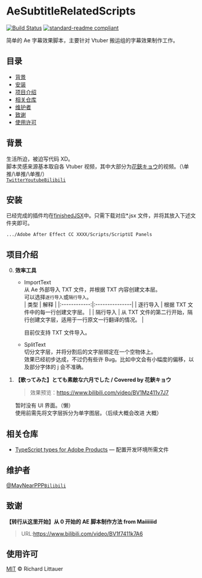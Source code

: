 # AeSubtitleRelatedScripts

[![Build Status](https://travis-ci.org/dwyl/esta.svg?branch=master)](https://travis-ci.org/dwyl/esta)
[![standard-readme compliant](https://img.shields.io/badge/readme%20style-standard-brightgreen.svg?style=flat-square)](https://github.com/RichardLitt/standard-readme)

简单的 Ae 字幕效果脚本，主要针对 Vtuber 搬运组的字幕效果制作工作。

## 目录

- [背景](#背景)
- [安装](#安装)
- [项目介绍](#项目介绍)
- [相关仓库](#相关仓库)
- [维护者](#维护者)
- [致谢](#致谢)
- [使用许可](#使用许可)

## 背景

生活所迫，被迫写代码 XD。  
脚本灵感来源基本取自各 Vtuber 视频，其中大部分为[花鋏キョウ](https://zh.moegirl.org/zh-hant/%E8%8A%B1%E9%93%97%E9%95%9C)的视频。（\单推/\单推/\单推/）  
[`Twitter`](https://twitter.com/Kyo_Hanabasami)[`Youtube`](https://www.youtube.com/channel/UC4OeUf_KfYRrwksschtRYow)[`Bilibili`](https://space.bilibili.com/482515504)

## 安装

已经完成的插件均在[finishedJSX](./finishedJSX)中。只需下载对应\*.jsx 文件，并将其放入下述文件夹即可。

```
.../Adobe After Effect CC XXXX/Scripts/ScriptUI Panels
```

## 项目介绍

0. **效率工具**

   - ImportText  
      从 Ae 外部导入 TXT 文件，并根据 TXT 内容创建文本层。  
      可以选择`逐行导入`或`隔行导入`。  
      | 类型 | 解释 |
     |:------------:|:---------------|
     | 逐行导入 | 根据 TXT 文件中的每一行创建文字层。 |
     | 隔行导入 | 从 TXT 文件的第二行开始，隔行创建文字层，适用于一行原文一行翻译的情况。 |

     目前仅支持 TXT 文件导入。

   - SplitText  
     切分文字层，并将分割后的文字层绑定在一个空物体上。  
     效果已经初步达成，不过仍有些许 Bug。比如中文会有小幅度的偏移，以及部分字体的 j 会不准确。

1. **【歌ってみた】とても素敵な六月でした / Covered by 花鋏キョウ**

   > 效果预览：https://www.bilibili.com/video/BV1Mz411v7J7

   暂时没有 UI 界面。（懒）  
   使用前需先将文字层拆分为单字图层。（后续大概会改进 大概）

## 相关仓库

- [TypeScript types for Adobe Products](https://github.com/pravdomil/Types-for-Adobe) — 配置开发环境所需文件

## 维护者

[@MayNearPPP](https://github.com/MayNearPPP)[`Bilibili`](https://space.bilibili.com/1907810)

## 致谢

**【转行从这里开始】从 0 开始的 AE 脚本制作方法 from Maiiiiiid**

> URL:https://www.bilibili.com/video/BV1f7411k7A6

## 使用许可

[MIT](LICENSE) © Richard Littauer
